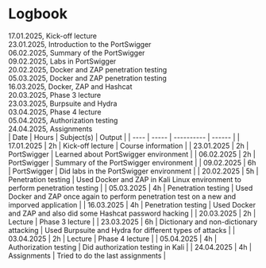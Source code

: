# Logbook
17.01.2025, Kick-off lecture  
23.01.2025, Introduction to the PortSwigger  
06.02.2025, Summary of the PortSwigger  
09.02.2025, Labs in PortSwigger  
20.02.2025, Docker and ZAP penetration testing  
05.03.2025, Docker and ZAP penetration testing  
16.03.2025, Docker, ZAP and Hashcat  
20.03.2025, Phase 3 lecture  
23.03.2025, Burpsuite and Hydra  
03.04.2025, Phase 4 lecture  
05.04.2025, Authorization testing  
24.04.2025, Assignments  
| Date | Hours | Subject(s) | Output |
| ---- | ----- | ---------- | ------ |
| 17.01.2025 | 2h | Kick-off lecture | Course information |
| 23.01.2025 | 2h | PortSwigger | Learned about PortSwigger environment |
| 06.02.2025 | 2h | PortSwigger | Summary of the PortSwigger environment |
| 09.02.2025 | 6h | PortSwigger | Did labs in the PortSwigger environment |
| 20.02.2025 | 5h | Penetration testing | Used Docker and ZAP in Kali Linux environment to perform penetration testing |
| 05.03.2025 | 4h | Penetration testing | Used Docker and ZAP once again to perform penetration test on a new and imporved application |
| 16.03.2025 | 4h | Penetration testing | Used Docker and ZAP and also did some Hashcat password hacking |
| 20.03.2025 | 2h | Lecture | Phase 3 lecture |
| 23.03.2025 | 6h | Dictionary and non-dictionary attacking | Used Burpsuite and Hydra for different types of attacks |
| 03.04.2025 | 2h | Lecture | Phase 4 lecture |
| 05.04.2025 | 4h | Authorization testing | Did authorization testing in Kali |
| 24.04.2025 | 4h | Assignments | Tried to do the last assignments |
